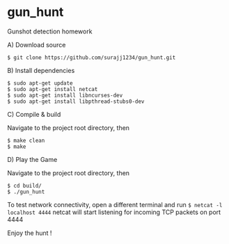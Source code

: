 # gun_hunt
Gunshot detection homework

A) Download source

    $ git clone https://github.com/surajj1234/gun_hunt.git 

B) Install dependencies

    $ sudo apt-get update
    $ sudo apt-get install netcat
    $ sudo apt-get install libncurses-dev
    $ sudo apt-get install libpthread-stubs0-dev

C) Compile & build

Navigate to the project root directory, then

    $ make clean
    $ make

D) Play the Game

Navigate to the project root directory, then

    $ cd build/
    $ ./gun_hunt

To test network connectivity, open a different terminal and run
    ```$ netcat -l localhost 4444```
netcat will start listening for incoming TCP packets on port 4444

Enjoy the hunt !
